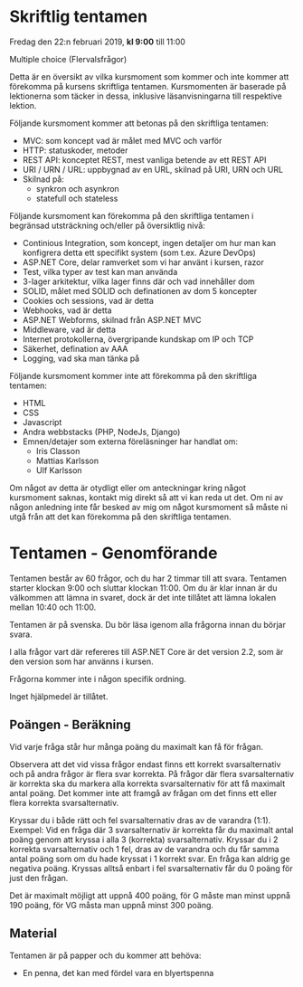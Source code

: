 # Skriftlig tentamen

Fredag den 22:n februari 2019, **kl 9:00** till 11:00

Multiple choice (Flervalsfrågor)

Detta är en översikt av vilka kursmoment som kommer och inte kommer att förekomma på kursens skriftliga tentamen. Kursmomenten är baserade på lektionerna som täcker in dessa, inklusive läsanvisningarna till respektive lektion.

Följande kursmoment kommer att betonas på den skriftliga tentamen:

* MVC: som koncept vad är målet med MVC och varför 
* HTTP: statuskoder, metoder 
* REST API: konceptet REST, mest vanliga betende av ett REST API 
* URI / URN / URL: uppbygnad av en URL, skilnad på URI, URN och URL
* Skilnad på:
    * synkron och asynkron
    * statefull och stateless 

Följande kursmoment kan förekomma på den skriftliga tentamen i begränsad utsträckning och/eller på översiktlig nivå:

* Continious Integration, som koncept, ingen detaljer om hur man kan konfigrera detta ett specifikt system (som t.ex. Azure DevOps) 
* ASP.NET Core, delar ramverket som vi har använt i kursen, razor
* Test, vilka typer av test kan man använda
* 3-lager arkitektur, vilka lager finns där och vad innehåller dom
* SOLID, målet med SOLID och definationen av dom 5 koncepter 
* Cookies och sessions, vad är detta
* Webhooks, vad är detta
* ASP.NET Webforms, skilnad från ASP.NET MVC
* Middleware, vad är detta
* Internet protokollerna, övergripande kundskap om IP och TCP
* Säkerhet, defination av AAA
* Logging, vad ska man tänka på

Följande kursmoment kommer inte att förekomma på den skriftliga tentamen:

* HTML
* CSS
* Javascript
* Andra webbstacks (PHP, NodeJs, Django)
* Emnen/detajer som externa föreläsninger har handlat om:
  * Iris Classon
  * Mattias Karlsson
  * Ulf Karlsson

Om något av detta är otydligt eller om anteckningar kring något kursmoment saknas, kontakt mig direkt så att vi kan reda ut det. Om ni av någon anledning inte får besked av mig om något kursmoment så måste ni utgå från att det kan förekomma på den skriftliga tentamen.


# Tentamen - Genomförande

Tentamen består av 60 frågor, och du har 2 timmar till att svara. Tentamen starter klockan 9:00 och sluttar klockan 11:00. Om du är klar innan är du välkommen att lämna in svaret, dock är det inte tillåtet att lämna lokalen mellan 10:40 och 11:00.

Tentamen är på svenska. Du bör läsa igenom alla frågorna innan du börjar svara.

I alla frågor vart där refereres till ASP.NET Core är det version 2.2, som är den version som har använns i kursen.

Frågorna kommer inte i någon specifik ordning.

Inget hjälpmedel är tillåtet.

## Poängen - Beräkning
Vid varje fråga står hur många poäng du maximalt kan få för frågan.  

Observera att det vid vissa frågor endast finns ett korrekt svarsalternativ och på andra frågor är flera svar korrekta. På frågor där flera svarsalternativ är korrekta ska du markera alla korrekta svarsalternativ för att få maximalt antal poäng. Det kommer inte att framgå av frågan om det finns ett eller flera korrekta svarsalternativ.

Kryssar du i både rätt och fel svarsalternativ dras av de varandra (1:1). Exempel: Vid en fråga där 3 svarsalternativ är korrekta får du maximalt antal poäng genom att kryssa i alla 3 (korrekta) svarsalternativ. Kryssar du i 2 korrekta svarsalternativ och 1 fel, dras av de varandra och du får samma antal poäng som om du hade kryssat i 1 korrekt svar. En fråga kan aldrig ge negativa poäng. Kryssas alltså enbart i fel svarsalternativ får du 0 poäng för just den frågan.

Det är maximalt möjligt att uppnå 400 poäng, för G måste man minst uppnå 190 poäng, för VG måsta man uppnå minst 300 poäng.

## Material
Tentamen är på papper och du kommer att behöva:
* En penna, det kan med fördel vara en blyertspenna